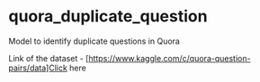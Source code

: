 # quora_duplicate_question
Model to identify duplicate questions in Quora

Link of the dataset - [https://www.kaggle.com/c/quora-question-pairs/data]Click here